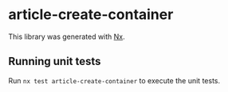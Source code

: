 # article-create-container

This library was generated with [Nx](https://nx.dev).

## Running unit tests

Run `nx test article-create-container` to execute the unit tests.
